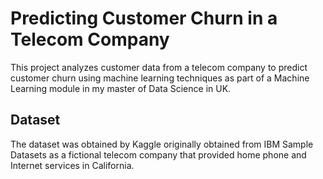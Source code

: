 # Predicting Customer Churn in a Telecom Company
This project analyzes customer data from a telecom company to predict customer churn using machine learning techniques as part of a Machine Learning module in my master of Data Science in UK.

## Dataset
The dataset was obtained by Kaggle originally obtained from IBM Sample Datasets as a fictional telecom company that provided home phone and Internet services in California.
